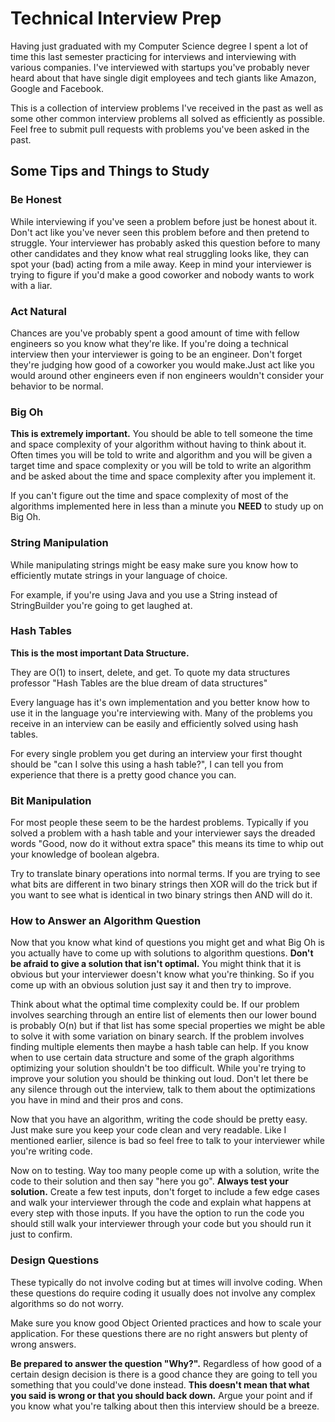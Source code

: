 Technical Interview Prep
========================

Having just graduated with my Computer Science degree I spent a lot of time this
last semester practicing for interviews and interviewing with various companies.
I've interviewed with startups you've probably never heard about that have
single digit employees and tech giants like Amazon, Google and Facebook.

This is a collection of interview problems I've received in the past as well as
some other common interview problems all solved as efficiently as possible. Feel
free to submit pull requests with problems you've been asked in the past.

Some Tips and Things to Study
-----------------------------

### Be Honest
While interviewing if you've seen a problem before just be honest about it.
Don't act like you've never seen this problem before and then pretend to
struggle. Your interviewer has probably asked this question before to many other
candidates and they know what real struggling looks like, they can spot your
(bad) acting from a mile away. Keep in mind your interviewer is trying to figure
if you'd make a good coworker and nobody wants to work with a liar.

### Act Natural
Chances are you've probably spent a good amount of time with fellow engineers so
you know what they're like. If you're doing a technical interview then your
interviewer is going to be an engineer. Don't forget they're judging how good of
a coworker you would make.Just act like you would around other engineers even if
non engineers wouldn't consider your behavior to be normal.

### Big Oh
**This is extremely important.** You should be able to tell someone the time and
space complexity of your algorithm without having to think about it. Often times
you will be told to write and algorithm and you will be given a target time and
space complexity or you will be told to write an algorithm and be asked about the
time and space complexity after you implement it.

If you can't figure out the time and space complexity of most of the algorithms
implemented here in less than a minute you **NEED** to study up on Big Oh.

### String Manipulation
While manipulating strings might be easy make sure you know how to efficiently
mutate strings in your language of choice.

For example, if you're using Java and you use a String instead of StringBuilder
you're going to get laughed at.

### Hash Tables
**This is the most important Data Structure.**

They are O(1) to insert, delete, and get. To quote my data structures professor
"Hash Tables are the blue dream of data structures"

Every language has it's own implementation and you better know how to use it in
the language you're interviewing with. Many of the problems you receive in an
interview can be easily and efficiently solved using hash tables.

For every single problem you get during an interview your first thought should
be "can I solve this using a hash table?", I can tell you from experience that
there is a pretty good chance you can.

### Bit Manipulation
For most people these seem to be the hardest problems. Typically if you solved
a problem with a hash table and your interviewer says the dreaded words "Good,
now do it without extra space" this means its time to whip out your knowledge
of boolean algebra.

Try to translate binary operations into normal terms. If you are trying to see
what bits are different in two binary strings then XOR will do the trick but if
you want to see what is identical in two binary strings then AND will do it.

### How to Answer an Algorithm Question
Now that you know what kind of questions you might get and what Big Oh is you
actually have to come up with solutions to algorithm questions. **Don't be
afraid to give a solution that isn't optimal.** You might think that it is
obvious but your interviewer doesn't know what you're thinking. So if you come
up with an obvious solution just say it and then try to improve.

Think about what the optimal time complexity could be.
If our problem involves searching through an entire list of elements then our
lower bound is probably O(n) but if that list has some special properties we
might be able to solve it with some variation on binary search.
If the problem involves finding multiple elements then maybe a hash table can
help.
If you know when to use certain data structure and some of the graph algorithms
optimizing your solution shouldn't be too difficult.
While you're trying to improve your solution you should be thinking out loud.
Don't let there be any silence through out the interview, talk to them about the
optimizations you have in mind and their pros and cons.

Now that you have an algorithm, writing the code should be pretty easy. Just
make sure you keep your code clean and very readable. Like I mentioned earlier,
silence is bad so feel free to talk to your interviewer while you're writing
code. 

Now on to testing. Way too many people come up with a solution, write the code
to their solution and then say "here you go". **Always test your solution.**
Create a few test inputs, don't forget to include a few edge cases and walk your
interviewer through the code and explain what happens at every step with those
inputs. If you have the option to run the code you should still walk your
interviewer through your code but you should run it just to confirm.

### Design Questions
These typically do not involve coding but at times will involve coding. When
these questions do require coding it usually does not involve any complex
algorithms so do not worry.

Make sure you know good Object Oriented practices and how to scale your
application. For these questions there are no right answers but plenty of wrong
answers.

**Be prepared to answer the question "Why?".** Regardless of how good of a
certain design decision is there is a good chance they are going to tell you
something that you could've done instead. **This doesn't mean that what you said
is wrong or that you should back down.** Argue your point and if you know what
you're talking about then this interview should be a breeze.
